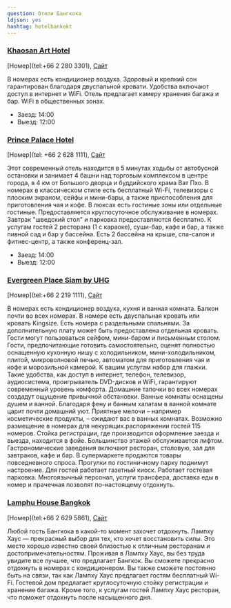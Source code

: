 ```yaml
---
question: Отели Бангкока
ldjson: yes
hashtag: hotelbankokt
---
```


### [Khaosan Art Hotel](https://maps.app.goo.gl/CDYcdF21SY6mQfoJ8)
[Номер](tel:+66 2 280 3301), [Сайт](http://www.khaosanarthotel.com/)

В номерах есть кондиционер воздуха. Здоровый и крепкий сон гарантирован благодаря двуспальной кровати. Удобства включают доступ в интернет и WiFi.
Отель предлагает камеру хранения багажа и бар. WiFi в общественных зонах.

* Заезд: 14:00
* Выезд: 12:00


### [Prince Palace Hotel](https://maps.app.goo.gl/CHtSdXoQk8y7r7G58)
[Номер](tel: +66 2 628 1111), [Сайт](http://www.princepalace.co.th/)

Этот современный отель находится в 5 минутах ходьбы от автобусной остановки и занимает 4 башни над торговым комплексом в центре города, в 4 км от Большого дворца и буддийского храма Ват Пхо.
В номерах в классическом стиле есть бесплатный Wi-Fi, телевизоры с плоским экраном, сейфы и мини-бары, а также приспособления для приготовления чая и кофе. В люксах есть гостиные зоны или отдельные гостиные. Предоставляется круглосуточное обслуживание в номерах.
Завтрак "шведский стол" и парковка предоставляются бесплатно. К услугам гостей 2 ресторана (1 с караоке), суши-бар, кафе и бар, а также пивной сад и бар у бассейна. Есть 2 бассейна на крыше, спа-салон и фитнес-центр, а также конференц-зал.

* Заезд: 14:00
* Выезд: 12:00

### [Evergreen Place Siam by UHG](https://maps.app.goo.gl/kenNpMGhAhrP4s899)
[Номер](tel:+66 2 219 1111), [Сайт](http://www.evergreenplacesiam.com/)

В номерах есть кондиционер воздуха, кухня и ванная комната. Балкон почти во всех номерах. В номере есть двуспальная кровать или кровать Kingsize. Есть номера с раздельными спальнями. За дополнительную плату может быть предоставлена отдельная кровать. Гости могут пользоваться сейфом, мини-баром и письменным столом. Гости, предпочитающие готовить самостоятельно, оценят полностью оснащенную кухонную нишу с холодильником, мини-холодильником, плитой, микроволновой печью, автоматом для приготовления чая и кофе и морозильной камерой. К вашим услугам набор для глажки. Такие удобства, как доступ в интернет, телефон, телевизор, аудиосистема, проигрыватель DVD-дисков и WiFi, гарантируют современный уровень комфорта. Домашние тапочки во всех номерах создадут ощущение привычной обстановки. Ванные комнаты оснащены душем и ванной. Благодаря фену и банным халатам в ванной комнате царит почти домашний уют. Приятные мелочи – например косметические продукты, – ожидают вас в ванных комнатах. Возможно размещение в номерах для некурящих.распоряжении гостей 115 номеров. Cтойка регистрации, где производится оформление заезда и выезда, находится в фойе. Большинство этажей обслуживается лифтом. Гастрономические заведения включают ресторан, столовую, зал для завтраков, кафе и бар. В супермаркете продаются товары повседневного спроса. Прогулки по гостиничному парку поднимут настроение. Для гостей работает газетный киоск. Работает гостевая парковка. Многоязычный персонал, услуги трансфера, доставка еды в номер и прачечная позволят по-настоящему отдохнуть.

### [Lamphu House Bangkok](https://maps.app.goo.gl/1DX6BbsWdGttyHQTA)
[Номер](tel:+66 2 629 5861), [Сайт](https://www.thesalilhotelsukhumvitwg.com/)

Любой гость Бангкока в какой-то момент захочет отдохнуть. Лампху Хаус — прекрасный выбор для тех, кто хочет восстановить силы. Это место хорошо известно своей близостью к отличным ресторанам и достопримечательностям. Проживая в Лампху Хаус, вы без труда увидите все лучшее, что предлагает Бангкок.
Вы сможете прекрасно отдохнуть в номерах с кондиционером. Вы также cможете постоянно быть на связи, так как Лампху Хаус предлагает гостям бесплатный Wi-Fi.
Гостевой дом предлагает круглосуточную стойку регистрации и хранение багажа. Кроме того, к услугам гостей Лампху Хаус ресторан, что поможет отдохнуть после насыщенного дня.



